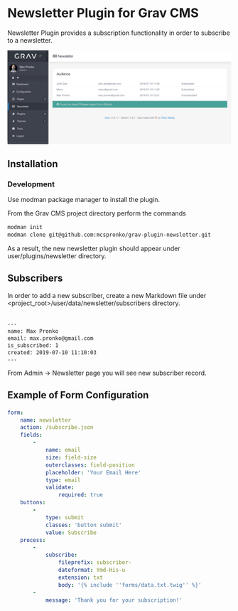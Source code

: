 # Newsletter Plugin for Grav CMS
Newsletter Plugin provides a subscription functionality in order to subscribe to a newsletter.

![Newsletter Audience](https://github.com/mcspronko/grav-plugin-newsletter/raw/master/docs/pronko-grav-newsletter.png "Newsletter Plugin")


## Installation

### Development

Use modman package manager to install the plugin.

From the Grav CMS project directory perform the commands
```bash
modman init
modman clone git@github.com:mcspronko/grav-plugin-newsletter.git
```

As a result, the new newsletter plugin should appear under user/plugins/newsletter directory. 

## Subscribers
In order to add a new subscriber, create a new Markdown file under <project_root>/user/data/newsletter/subscribers directory.

```

---
name: Max Pronko
email: max.pronko@gmail.com
is_subscribed: 1
created: 2019-07-10 11:10:03
---

```

From Admin -> Newsletter page you will see new subscriber record.



## Example of Form Configuration
```yaml
form:
    name: newsletter
    action: /subscribe.json
    fields:
        -
            name: email
            size: field-size
            outerclasses: field-position
            placeholder: 'Your Email Here'
            type: email
            validate:
                required: true
    buttons:
        -
            type: submit
            classes: 'button submit'
            value: Subscribe
    process:
        -
            subscribe:
                fileprefix: subscriber-
                dateformat: Ymd-His-u
                extension: txt
                body: '{% include ''forms/data.txt.twig'' %}'
        -
            message: 'Thank you for your subscription!'
```
